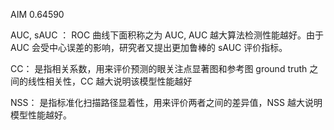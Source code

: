 AIM 0.64590

AUC, sAUC ：
ROC 曲线下面积称之为 AUC, AUC 越大算法检测性能越好。由于 AUC 会受中心误差的影响，研究者又提出更加鲁棒的 sAUC 评价指标。

CC：
是指相关系数，用来评价预测的眼关注点显著图和参考图 ground truth 之间的线性相关性，CC 越大说明该模型性能越好

NSS：
是指标准化扫描路径显着性，用来评价两者之间的差异值，NSS 越大说明模型性能越好。
